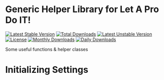 Generic Helper Library for Let A Pro Do IT!
=======

[![Latest Stable Version](https://poser.pugx.org/letaprodoit/helpers/v/stable)](https://packagist.org/packages/letaprodoit/helpers)
[![Total Downloads](https://poser.pugx.org/letaprodoit/helpers/downloads)](https://packagist.org/packages/letaprodoit/helpers)
[![Latest Unstable Version](https://poser.pugx.org/letaprodoit/helpers/v/unstable)](https://packagist.org/packages/letaprodoit/helpers)
[![License](https://poser.pugx.org/letaprodoit/helpers/license)](https://packagist.org/packages/letaprodoit/helpers)
[![Monthly Downloads](https://poser.pugx.org/letaprodoit/helpers/d/monthly)](https://packagist.org/packages/letaprodoit/helpers)
[![Daily Downloads](https://poser.pugx.org/letaprodoit/helpers/d/daily)](https://packagist.org/packages/letaprodoit/helpers)

Some useful functions & helper classes

Initializing Settings
=======